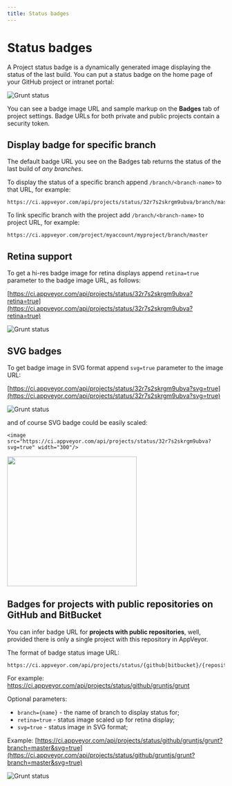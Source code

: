 ```yaml
---
title: Status badges
---
```


# Status badges

A Project status badge is a dynamically generated image displaying the status of the last build. You can put a status badge on the home page of your GitHub project or intranet portal:

![Grunt status](https://ci.appveyor.com/api/projects/status/32r7s2skrgm9ubva)

You can see a badge image URL and sample markup on the **Badges** tab of project settings. Badge URLs for both private and public projects contain a security token.

## Display badge for specific branch

The default badge URL you see on the Badges tab returns the status of the last build of *any branches*. 

To display the status of a specific branch append `/branch/<branch-name>` to that URL, for example:

	https://ci.appveyor.com/api/projects/status/32r7s2skrgm9ubva/branch/master

To link specific branch with the project add `/branch/<branch-name>` to project URL, for example:

    https://ci.appveyor.com/project/myaccount/myproject/branch/master

## Retina support

To get a hi-res badge image for retina displays append `retina=true` parameter to the badge image URL, as follows:

[https://ci.appveyor.com/api/projects/status/32r7s2skrgm9ubva?retina=true](https://ci.appveyor.com/api/projects/status/32r7s2skrgm9ubva?retina=true)

![Grunt status](https://ci.appveyor.com/api/projects/status/32r7s2skrgm9ubva?retina=true)

## SVG badges

To get badge image in SVG format append `svg=true` parameter to the image URL:

[https://ci.appveyor.com/api/projects/status/32r7s2skrgm9ubva?svg=true](https://ci.appveyor.com/api/projects/status/32r7s2skrgm9ubva?svg=true)

![Grunt status](https://ci.appveyor.com/api/projects/status/32r7s2skrgm9ubva?svg=true)

and of course SVG badge could be easily scaled:

    <image src="https://ci.appveyor.com/api/projects/status/32r7s2skrgm9ubva?svg=true" width="300"/>

<image src="https://ci.appveyor.com/api/projects/status/32r7s2skrgm9ubva?svg=true" width="300"/>

## Badges for projects with public repositories on GitHub and BitBucket

You can infer badge URL for **projects with public repositories**, well, provided there is only a single project with this repository in AppVeyor.

The format of badge status image URL:

    https://ci.appveyor.com/api/projects/status/{github|bitbucket}/{repository}

For example: https://ci.appveyor.com/api/projects/status/github/gruntjs/grunt

Optional parameters:

- `branch={name}` - the name of branch to display status for;
- `retina=true` - status image scaled up for retina display;
- `svg=true` - status image in SVG format;

Example: [https://ci.appveyor.com/api/projects/status/github/gruntjs/grunt?branch=master&svg=true](https://ci.appveyor.com/api/projects/status/github/gruntjs/grunt?branch=master&svg=true)

![Grunt status](https://ci.appveyor.com/api/projects/status/github/gruntjs/grunt?branch=master&svg=true)